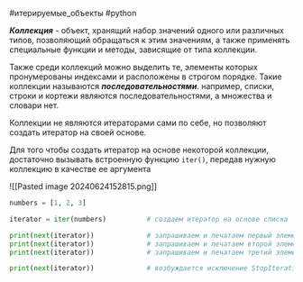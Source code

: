 #итерируемые_объекты #python 


***Коллекция*** - объект, хранящий набор значений одного или различных типов, позволяющий обращаться к этим значениям, а также применять специальные функции и методы, зависящие от типа коллекции.

Также среди коллекций можно выделить те, элементы которых пронумерованы индексами и расположены в строгом порядке. Такие коллекции называются ***последовательностями***. например, списки, строки и кортежи являются последовательностями, а множества и словари нет.

Коллекции не являются итераторами сами по себе, но позволяют создать итератор на своей основе. 

Для того чтобы создать итератор на основе некоторой коллекции, достаточно вызывать встроенную функцию `iter()`, передав нужную коллекцию в качестве ее аргумента

![[Pasted image 20240624152815.png]]
```python
numbers = [1, 2, 3]

iterator = iter(numbers)          # создаем итератор на основе списка

print(next(iterator))             # запрашиваем и печатаем первый элемент итератора
print(next(iterator))             # запрашиваем и печатаем второй элемент итератора
print(next(iterator))             # запрашиваем и печатаем третий элемент итератора

print(next(iterator))             # возбуждается исключение StopIteration
```
